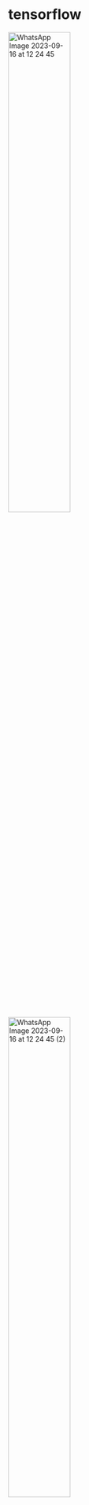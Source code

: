 # tensorflow

<img src="https://github.com/cumaki1234/tensorflow/assets/129130678/9ce0f076-4da4-41f9-b997-c59ede8e5c90" alt="WhatsApp Image 2023-09-16 at 12 24 45" width="50%">

<p style="margin-bottom: 50px;"></p>

<img src="https://github.com/cumaki1234/tensorflow/assets/129130678/18825937-c48f-4e20-9ca7-ebca5f1ff693" alt="WhatsApp Image 2023-09-16 at 12 24 45 (2)" width="50%">

<p style="margin-bottom: 50px;"></p>
<img src="https://github.com/cumaki1234/tensorflow/assets/129130678/aebfb6c9-66cb-478d-858c-1fcdeecec8ba" alt="WhatsApp Image 2023-09-16 at 12 24 44" width="50%">

